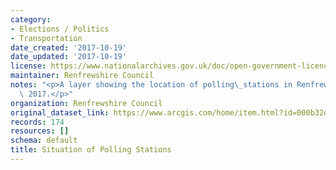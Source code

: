 ```yaml
---
category:
- Elections / Politics
- Transportation
date_created: '2017-10-19'
date_updated: '2017-10-19'
license: https://www.nationalarchives.gov.uk/doc/open-government-licence/version/3/
maintainer: Renfrewshire Council
notes: "<p>A layer showing the location of polling\_stations in Renfrewshire in June\
  \ 2017.</p>"
organization: Renfrewshire Council
original_dataset_link: https://www.arcgis.com/home/item.html?id=000b32d31a22485d9107a1666577372b
records: 174
resources: []
schema: default
title: Situation of Polling Stations
---
```

